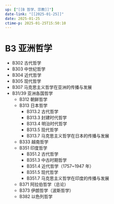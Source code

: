 ```yaml
---
up: ["[[B 哲学、宗教]]"]
date-link: "[[2025-01-25]]"
date: 2025-01-25
ctime-p: 2025-01-25T15:50:10
---
```


# B3 亚洲哲学

- B302 古代哲学
- B303 中世纪哲学
- B304 近代哲学
- B305 现代哲学
- B307 马克思主义哲学在亚洲的传播与发展
- B31/39 亚洲各国哲学
	- B312 朝鲜哲学
	- B313 日本哲学
		- B313.2 古代哲学
		- B313.3 封建时代哲学
		- B313.4 明治时代哲学
		- B313.5 现代哲学
		- B313.7 马克思主义哲学在日本的传播与发展
	- B333 越南哲学
	- B351 印度哲学
		- B351.2 古代哲学
		- B351.3 中古时期哲学
		- B351.4 近代哲学（1757~1947 年）
		- B351.5 现代哲学
		- B351.7 马克思主义哲学在印度的传播与发展
	- B371 阿拉伯哲学（总论）
	- B373 伊朗哲学（波斯哲学）
	- B382 以色列哲学
